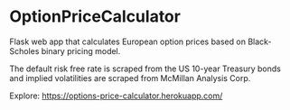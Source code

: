 # OptionPriceCalculator

Flask web app that calculates European option prices based on Black-Scholes binary pricing model. 

The default risk free rate is scraped from the US 10-year Treasury bonds and implied volatilities are scraped from McMillan Analysis Corp. 

Explore: https://options-price-calculator.herokuapp.com/
